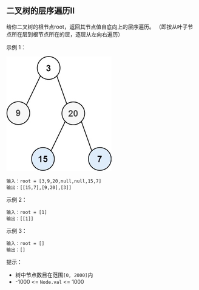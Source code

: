 ## 二叉树的层序遍历II

给你二叉树的根节点root，返回其节点值自底向上的层序遍历。 （即按从叶子节点所在层到根节点所在的层，逐层从左向右遍历）



示例 1：

![img.png](../images/107.binary-tree-level-order-traversal-ii.png)
```
输入：root = [3,9,20,null,null,15,7]
输出：[[15,7],[9,20],[3]]
```

示例 2：

```
输入：root = [1]
输出：[[1]]
```

示例 3：
```
输入：root = []
输出：[]
```

提示：

* 树中节点数目在范围`[0, 2000]`内
* -1000 <= `Node.val` <= 1000